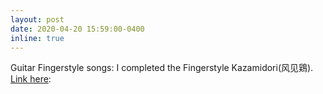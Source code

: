 ```yaml
---
layout: post
date: 2020-04-20 15:59:00-0400
inline: true
---
```


Guitar Fingerstyle songs: I completed the Fingerstyle Kazamidori(风见鶏). [Link here](https://soundcloud.com/user-142915469/cover-kazamidori): 

